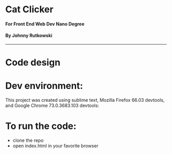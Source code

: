 # Cat Clicker
#### For Front End Web Dev Nano Degree
#### By Johnny Rutkowski  
---
# Code design


# Dev environment:
This project was created using sublime text, Mozilla Firefox 66.03 devtools, and Google Chrome 73.0.3683.103 devtools:

# To run the code:
- clone the repo
- open index.html in your favorite browser